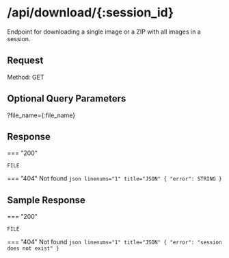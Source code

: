 # /api/download/{:session_id}

Endpoint for downloading a single image or a ZIP with all images in a session.


## Request

Method: GET


## Optional Query Parameters

?file_name={:file_name}


## Response

=== "200"

    FILE

=== "404"
    Not found
    ``` json linenums="1" title="JSON"
    {
	    "error": STRING
    }
    ```


## Sample Response

=== "200"

    FILE

=== "404"
    Not found
    ``` json linenums="1" title="JSON"
    {
	    "error": "session does not exist"
    }
    ```